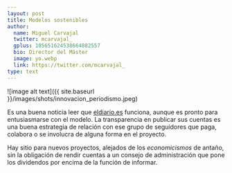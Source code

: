 ```yaml
---
layout: post
title: Modelos sostenibles
author:
  name: Miguel Carvajal
  twitter: mcarvajal_
  gplus: 105651624538664882557 
  bio: Director del Máster
  image: yo.webp
  link: https://twitter.com/mcarvajal_
type: text
---
```

![image alt text]({{ site.baseurl }}/images/shots/innovacion_periodismo.jpeg)

Es una buena noticia leer que [eldiario.es](http://www.eldiario.es/escolar/cuentas-eldiarioes_6_107849233.html) funciona, aunque es pronto para entusiasmarse con el modelo. La transparencia en publicar sus cuentas es una buena estrategia de relación con ese grupo de seguidores que paga, colabora o se involucra de alguna forma en el proyecto. 

Hay sitio para nuevos proyectos, alejados de los _economicismos_ de antaño, sin la obligación de rendir cuentas a un consejo de administración que pone los dividendos por encima de la función de informar.